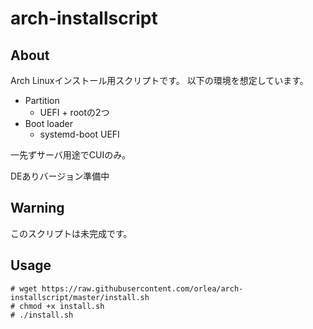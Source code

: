 # arch-installscript

## About

Arch Linuxインストール用スクリプトです。
以下の環境を想定しています。

- Partition
  - UEFI + rootの2つ
- Boot loader
  - systemd-boot UEFI

一先ずサーバ用途でCUIのみ。

DEありバージョン準備中

## Warning

このスクリプトは未完成です。

## Usage

```
# wget https://raw.githubusercontent.com/orlea/arch-installscript/master/install.sh
# chmod +x install.sh
# ./install.sh
```

